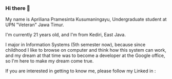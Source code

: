 ### Hi there 👋

My name is Apriliana Pramesinta Kusumaningayu, Undergraduate student at UPN "Veteran" Jawa Timur. 

I'm currently 21 years old, and I'm from Kediri, East Java.

I major in Information Systems (5th semester now), because since childhood I like to browse on computer and think how this system can work, and my dream at that time was to become a developer at the Google office, so I'm here to make my dream come true.

If you are interested in getting to know me, please follow my Linked in : 
